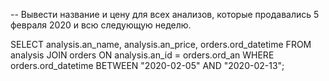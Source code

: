 -- Вывести название и цену для всех анализов, которые продавались 5 февраля 2020 и всю следующую неделю.

SELECT analysis.an_name, analysis.an_price, orders.ord_datetime
FROM analysis
JOIN orders ON analysis.an_id = orders.ord_an
WHERE orders.ord_datetime BETWEEN "2020-02-05" AND "2020-02-13";
